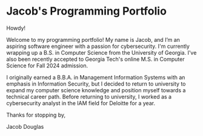 # Jacob's Programming Portfolio

Howdy!

Welcome to my programming portfolio! My name is Jacob, and I’m an aspiring software engineer with a passion for
cybersecurity.
I'm currently wrapping up a B.S. in Computer Science from the University of Georgia. I've also been recently accepted to Georgia
Tech's online M.S. in Computer Science for Fall 2024 admission.

I originally earned a B.B.A. in Management Information Systems with an emphasis in Information Security, but I decided
to return to university to expand my computer science knowledge
and position myself towards a technical career path. Before returning to university, I worked as a cybersecurity analyst
in the IAM field for
Deloitte for a year.

Thanks for stopping by,

Jacob Douglas
